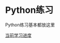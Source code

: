 # Python练习

Python练习基本都放这里

[当前学习进度](https://github.com/Avimitin/Python/blob/master/Test/README.md)

